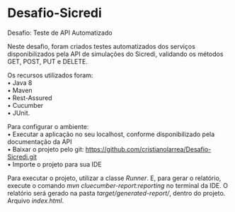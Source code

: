 # Desafio-Sicredi
Desafio:  Teste de API Automatizado

Neste desafio, foram criados testes automatizados dos serviços disponibilizados pela API de simulações do Sicredi, validando os métodos GET, POST, PUT e DELETE.

Os recursos utilizados foram: <br>
• Java 8 <br>
• Maven <br>
• Rest-Assured <br>
• Cucumber <br>
• JUnit.

Para configurar o ambiente: <br>
• Executar a aplicação no seu localhost, conforme disponibilizado pela documentação da API <br>
• Baixar o projeto pelo git: https://github.com/cristianolarrea/Desafio-Sicredi.git <br>
• Importe o projeto para sua IDE

Para executar o projeto, utilizar a classe _Runner_.
E, para gerar o relatório, execute o comando _mvn cluecumber-report:reporting_ no terminal da IDE. O relatório será gerado na pasta _target/generated-report/_, dentro do projeto. Arquivo _index.html_.



